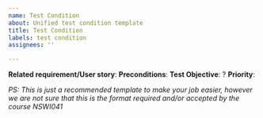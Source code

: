 ```yaml
---
name: Test Condition
about: Unified test condition template
title: Test Condition
labels: test condition
assignees: ''

---
```


**Related requirement/User story**:
**Preconditions**:
**Test Objective**:
? **Priority**:


_PS: This is just a recommended template to make your job easier, however we are not sure that this is the format required and/or accepted by the course NSWI041_
